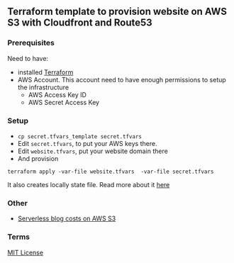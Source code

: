 
## Terraform template to provision website on AWS S3 with Cloudfront and Route53

### Prerequisites

Need to have:

* installed [Terraform](https://www.terraform.io)
* AWS Account. This account need to have enough permissions to setup the infrastructure
  * AWS Access Key ID
  * AWS Secret Access Key

### Setup

* `cp secret.tfvars_template secret.tfvars`
* Edit `secret.tfvars`, to put your AWS keys there.
* Edit `website.tfvars`, put your website domain there
* And provision
```
terraform apply -var-file website.tfvars  -var-file secret.tfvars
```

It also creates locally state file. Read more about it [here](https://www.terraform.io/docs/state/)

### Other

* [Serverless blog costs on AWS S3](http://perfect-blog.jevsejev.io/2016/05/17/aws-serverless-blog-costs/)

### Terms

[MIT License](https://tldrlegal.com/license/mit-license)
